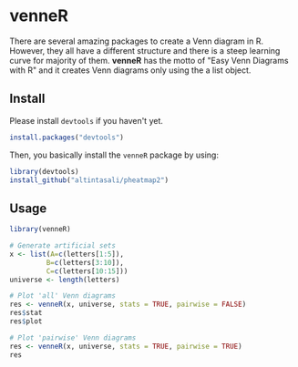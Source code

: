 # venneR
There are several amazing packages to create a Venn diagram in R. 
However, they all have a different structure and there is a steep learning curve for majority of them. 
**venneR** has the motto of "Easy Venn Diagrams with R" and it creates Venn diagrams only using the a list object.

## Install
Please install `devtools` if you haven't yet.
```r
install.packages("devtools")
```
Then, you basically install the `venneR` package by using:
```r
library(devtools)
install_github("altintasali/pheatmap2")
```

## Usage
```r
library(venneR)

# Generate artificial sets
x <- list(A=c(letters[1:5]),
         B=c(letters[3:10]),
         C=c(letters[10:15]))
universe <- length(letters)

# Plot 'all' Venn diagrams
res <- venneR(x, universe, stats = TRUE, pairwise = FALSE)
res$stat
res$plot

# Plot 'pairwise' Venn diagrams
res <- venneR(x, universe, stats = TRUE, pairwise = TRUE)
res
```
